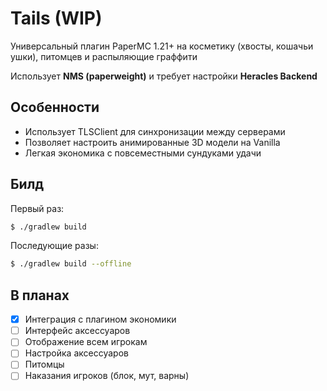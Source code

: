# Tails (WIP)

Универсальный плагин PaperMC 1.21+ на косметику (хвосты, кошачьи ушки), 
питомцев и распыляющие граффити

Использует <b>NMS (paperweight)</b> и требует настройки <b>Heracles Backend</b>

## Особенности
- Использует TLSClient для синхронизации между серверами
- Позволяет настроить анимированные 3D модели на Vanilla
- Легкая экономика с повсеместными сундуками удачи

## Билд

Первый раз:
```bash
$ ./gradlew build
```

Последующие разы:
```bash
$ ./gradlew build --offline
```

## В планах

- [x] Интеграция с плагином экономики
- [ ] Интерфейс аксессуаров
- [ ] Отображение всем игрокам
- [ ] Настройка аксессуаров
- [ ] Питомцы
- [ ] Наказания игроков (блок, мут, варны)